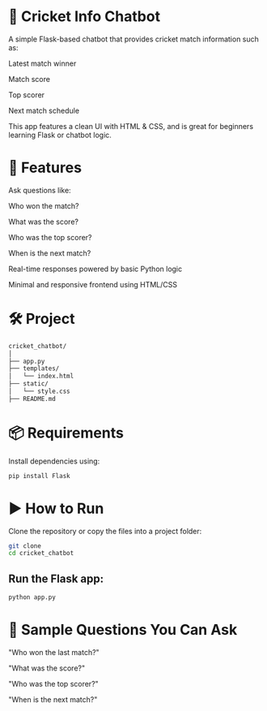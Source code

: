 # 🏏 Cricket Info Chatbot
A simple Flask-based chatbot that provides cricket match information such as:

Latest match winner

Match score

Top scorer

Next match schedule

This app features a clean UI with HTML & CSS, and is great for beginners learning Flask or chatbot logic.

# 🚀 Features
Ask questions like:

Who won the match?

What was the score?

Who was the top scorer?

When is the next match?

Real-time responses powered by basic Python logic

Minimal and responsive frontend using HTML/CSS

# 🛠️ Project 
```bash
cricket_chatbot/
│
├── app.py                  
├── templates/
│   └── index.html          
├── static/
│   └── style.css          
├── README.md    
```
# 📦 Requirements
Install dependencies using:
```bash
pip install Flask
```
# ▶️ How to Run
Clone the repository or copy the files into a project folder:
```bash
git clone 
cd cricket_chatbot
```
## Run the Flask app:
```bash
python app.py
```
# 💬 Sample Questions You Can Ask
"Who won the last match?"

"What was the score?"

"Who was the top scorer?"

"When is the next match?"